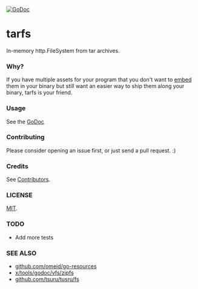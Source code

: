 [![GoDoc](https://godoc.org/github.com/omeid/go-tarfs?status.svg)](https://godoc.org/github.com/omeid/go-tarfs)
# tarfs
In-memory http.FileSystem from tar archives.

### Why?
If you have multiple assets for your program that you don't want to [embed](https://github.com/omeid/go-resources) them in your binary but still want an easier way to ship them along your binary, tarfs is your friend.

### Usage
See the [GoDoc](https://godoc.org/github.com/omeid/go-tarfs)


### Contributing
Please consider opening an issue first, or just send a pull request. :)

### Credits
See [Contributors](https://github.com/omeid/go-tarfs/graphs/contributors).

### LICENSE
  [MIT](LICENSE).

### TODO
  - Add more tests

### SEE ALSO
  - [github.com/omeid/go-resources](http://godoc.org/github.com/omeid/go-resources)
  - [x/tools/godoc/vfs/zipfs](http://godoc.org/golang.org/x/tools/godoc/vfs/zipfs)
  - [github.com/tsuru/tusru/fs](http://godoc.org/github.com/tsuru/tsuru/fs)
